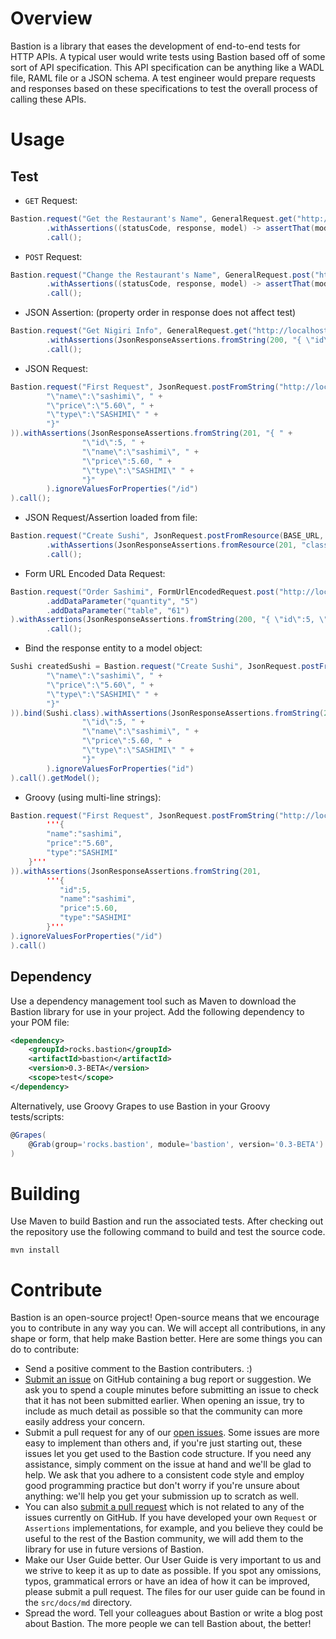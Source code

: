 # Overview

Bastion is a library that eases the development of end-to-end tests for HTTP APIs. A typical user would write 
tests using Bastion based off of some sort of API specification. This API specification can be anything like a 
WADL file, RAML file or a JSON schema. A test engineer would prepare requests and responses based on these specifications 
to test the overall process of calling these APIs.

# Usage

## Test

* `GET` Request:
```java
Bastion.request("Get the Restaurant's Name", GeneralRequest.get("http://localhost:9876/restaurant"))
        .withAssertions((statusCode, response, model) -> assertThat(model).isEqualTo("The Sushi Parlour"))
        .call();
```

* `POST` Request:
```java
Bastion.request("Change the Restaurant's Name", GeneralRequest.post("http://localhost:9876/restaurant", "The Fish Parlour"))
        .withAssertions((statusCode, response, model) -> assertThat(model).isEqualTo("The Fish Parlour"))
        .call();
```

* JSON Assertion: (property order in response does not affect test)
```java
Bastion.request("Get Nigiri Info", GeneralRequest.get("http://localhost:9876/nigiri"))
        .withAssertions(JsonResponseAssertions.fromString(200, "{ \"id\":5, \"name\":\"Salmon Nigiri\", \"price\":23.55 }"))
        .call();
```

* JSON Request:
```java
Bastion.request("First Request", JsonRequest.postFromString("http://localhost:9876/sushi", "{ " +
        "\"name\":\"sashimi\", " +
        "\"price\":\"5.60\", " +
        "\"type\":\"SASHIMI\" " +
        "}"
)).withAssertions(JsonResponseAssertions.fromString(201, "{ " +
                "\"id\":5, " +
                "\"name\":\"sashimi\", " +
                "\"price\":5.60, " +
                "\"type\":\"SASHIMI\" " +
                "}"
        ).ignoreValuesForProperties("/id")
).call();
```

* JSON Request/Assertion loaded from file:
```java
Bastion.request("Create Sushi", JsonRequest.postFromResource(BASE_URL, "classpath:/json/create_sushi_request.json"))
        .withAssertions(JsonResponseAssertions.fromResource(201, "classpath:/json/create_sushi_response.json").ignoreValuesForProperties("/id"))
        .call();
```

* Form URL Encoded Data Request:
```java
Bastion.request("Order Sashimi", FormUrlEncodedRequest.post("http://localhost:9876/sashimi")
        .addDataParameter("quantity", "5")
        .addDataParameter("table", "61")
).withAssertions(JsonResponseAssertions.fromString(200, "{ \"id\":5, \"name\":\"Sashimi\", \"price\":5.95 }"))
        .call();
```

* Bind the response entity to a model object:
```java
Sushi createdSushi = Bastion.request("Create Sushi", JsonRequest.postFromString("http://localhost:9876/sushi", "{ " +
        "\"name\":\"sashimi\", " +
        "\"price\":\"5.60\", " +
        "\"type\":\"SASHIMI\" " +
        "}"
)).bind(Sushi.class).withAssertions(JsonResponseAssertions.fromString(201, "{ " +
                "\"id\":5, " +
                "\"name\":\"sashimi\", " +
                "\"price\":5.60, " +
                "\"type\":\"SASHIMI\" " +
                "}"
        ).ignoreValuesForProperties("id")
).call().getModel();
```

* Groovy (using multi-line strings):
```java
Bastion.request("First Request", JsonRequest.postFromString("http://localhost:9876/sushi",
        '''{
        "name":"sashimi",
        "price":"5.60",
        "type":"SASHIMI"
    }'''
)).withAssertions(JsonResponseAssertions.fromString(201,
        '''{
           "id":5,
           "name":"sashimi",
           "price":5.60,
           "type":"SASHIMI"
        }'''
).ignoreValuesForProperties("/id")
).call()
```

## Dependency

Use a dependency management tool such as Maven to download the Bastion library for use in your project. Add the following
dependency to your POM file:
```xml
<dependency>
    <groupId>rocks.bastion</groupId>
    <artifactId>bastion</artifactId>
    <version>0.3-BETA</version>
    <scope>test</scope>
</dependency>
```

Alternatively, use Groovy Grapes to use Bastion in your Groovy tests/scripts:
```groovy
@Grapes(
    @Grab(group='rocks.bastion', module='bastion', version='0.3-BETA')
)
```

# Building

Use Maven to build Bastion and run the associated tests. After checking out the repository 
use the following command to build and test the source code.

    mvn install

# Contribute

Bastion is an open-source project! Open-source means that we encourage you to contribute in any way you can. We will accept all contributions, in any shape
or form, that help make Bastion better. Here are some things you can do to contribute:

* Send a positive comment to the Bastion contributers. :)
* [Submit an issue](https://github.com/KPull/Bastion/issues) on GitHub containing a bug report or suggestion. We ask you to spend a couple minutes before
  submitting an issue to check that it has not been submitted earlier. When opening an issue, try to include as much detail as possible so that the
  community can more easily address your concern.
* Submit a pull request for any of our [open issues](https://github.com/KPull/Bastion/issues?q=is%3Aopen+is%3Aissue). Some issues are more easy to implement
  than others and, if you're just starting out, these issues let you get used to the Bastion code structure. If you need any assistance, simply comment on
  the issue at hand and we'll be glad to help. We ask that you adhere to a consistent code style and employ good programming practice but don't worry if
  you're unsure about anything: we'll help you get your submission up to scratch as well.
* You can also [submit a pull request](https://github.com/KPull/Bastion/pulls) which is not related to any of the issues currently on GitHub. If you have
  developed your own `Request` or `Assertions` implementations, for example, and you believe they could be useful to the rest of the Bastion community,
  we will add them to the library for use in future versions of Bastion.
* Make our User Guide better. Our User Guide is very important to us and we strive to keep it as up to date as possible. If you spot any omissions, typos,
  grammatical errors or have an idea of how it can be improved, please submit a pull request. The files for our user guide can be found in the `src/docs/md`
  directory.
* Spread the word. Tell your colleagues about Bastion or write a blog post about Bastion. The more people we can tell Bastion about, the better!

